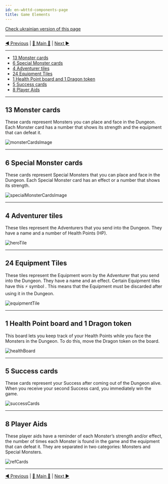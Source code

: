 ```yaml
---
id: en-wbttd-components-page
title: Game Elements
---
```


[Check ukrainian version of this page](../ua/ComponentPage.md)

***

[◄ Previous](IndexPage.md) | [🚪 Main 🚪](IndexPage.md) | [Next ►](GameSetupPage.md)

***

* [13 Monster cards](#13-monster-cards)
* [6 Special Monster cards](#6-special-monster-cards)
* [4 Adventurer tiles](#4-adventurer-tiles)
* [24 Equipment Tiles](#24-equipment-tiles)
* [1 Health Point board and 1 Dragon token](#1-health-point-board-and-1-dragon-token)
* [5 Success cards](#5-success-cards)
* [8 Player Aids](#8-player-aids)

***

## 13 Monster cards

These cards represent Monsters you can place and face in the Dungeon. Each Monster card has a number that shows its strength and the equipment that can defeat it.

![monsterCardsImage]

***

## 6 Special Monster cards

These cards represent Special Monsters that you can place and face in the Dungeon. Each Special Monster card has an effect or a number that shows its strength.

![specialMonsterCardsImage]

***

## 4 Adventurer tiles

These tiles represent the Adventurers that you send into the Dungeon. They have a name and a number of Health Points (HP).

![heroTile]

***

## 24 Equipment Tiles

These tiles represent the Equipment worn by the Adventurer that you send into the Dungeon. They have a name and an effect. Certain Equipment tiles have this ⚡ symbol . This means that the Equipment must be discarded after using it in the Dungeon.

![equipmentTile]

***

## 1 Health Point board and 1 Dragon token

This board lets you keep track of your Health Points while you face the Monsters in the Dungeon. To do this, move the Dragon token on the board.

![healthBoard]

***

## 5 Success cards

These cards represent your Success after coming out of the Dungeon alive. When you receive your second Success card, you immediately win the game.

![successCards]

***

## 8 Player Aids

These player aids have a reminder of each Monster’s strength and/or effect, the number of times each Monster is found in the game and the equipment that can defeat it. They are separated in two categories: Monsters and Special Monsters.

![refCards]

***

[◄ Previous](IndexPage.md) | [🚪 Main 🚪](IndexPage.md) | [Next ►](GameSetupPage.md)

<!--Image links ref-->

[monsterCardsImage]: ../../resources/img/monsters.JPG

[specialMonsterCardsImage]: ../../resources/img/specialMonsters.JPG

[heroTile]: ../../resources/img/heroes.JPG

[equipmentTile]: ../../resources/img/equipment.JPG

[healthBoard]: ../../resources/img/board.JPG

[successCards]: ../../resources/img/successCards.JPG

[refCards]: ../../resources/img/refCards.JPG
